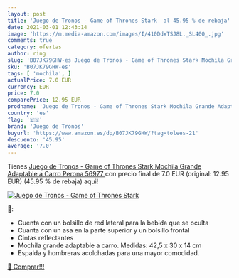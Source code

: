 ```yaml
---
layout: post
title: 'Juego de Tronos - Game of Thrones Stark  al 45.95 % de rebaja'
date: 2021-03-01 12:43:14
image: 'https://m.media-amazon.com/images/I/410DdxTSJ8L._SL400_.jpg'
comments: true
category: ofertas
author: ring
slug: 'B07JK79GHW-es Juego de Tronos - Game of Thrones Stark Mochila Grande...'
sku: 'B07JK79GHW-es'
tags: [ 'mochila', ]
actualPrice: 7.0 EUR
currency: EUR
price: 7.0
comparePrice: 12.95 EUR
prodname: 'Juego de Tronos - Game of Thrones Stark Mochila Grande Adaptable a Carro  Perona 56977 '
country: 'es'
flag: '🇪🇸'
brand: 'Juego de Tronos'
buyurl: 'https://www.amazon.es/dp/B07JK79GHW/?tag=tolees-21'
descuento: '45.95'
average: '7.0'
---
```


Tienes [Juego de Tronos - Game of Thrones Stark Mochila Grande Adaptable a Carro  Perona 56977 ](https://www.amazon.es/dp/B07JK79GHW/?tag=tolees-21) con precio final de  7.0 EUR (original: 12.95 EUR) (45.95 %  de rebaja) aqui!

[![Juego de Tronos - Game of Thrones Stark ](https://m.media-amazon.com/images/I/410DdxTSJ8L._SL400_.jpg)](https://www.amazon.es/dp/B07JK79GHW/?tag=tolees-21)

🔎:

- Cuenta con un bolsillo de red lateral para la bebida que se oculta
- Cuanta con un asa en la parte superior y un bolsillo frontal
- Cintas reflectantes
- Mochila grande adaptable a carro. Medidas: 42,5 x 30 x 14 cm
- Espalda y hombreras acolchadas para una mayor comodidad.

[🛒 Comprar!!!](https://www.amazon.es/dp/B07JK79GHW/?tag=tolees-21)
